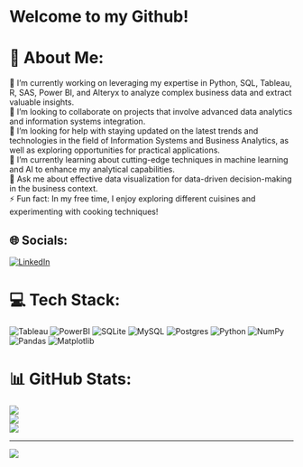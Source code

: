 #  Welcome to my Github!

# 💫 About Me:
🔭 I’m currently working on leveraging my expertise in Python, SQL, Tableau, R, SAS, Power BI, and Alteryx to analyze complex business data and extract valuable insights. <br>👯 I’m looking to collaborate on projects that involve advanced data analytics and information systems integration. <br>🤝 I’m looking for help with staying updated on the latest trends and technologies in the field of Information Systems and Business Analytics, as well as exploring opportunities for practical applications. <br>🌱 I’m currently learning about cutting-edge techniques in machine learning and AI to enhance my analytical capabilities. <br>💬 Ask me about effective data visualization for data-driven decision-making in the business context. <br>⚡ Fun fact: In my free time, I enjoy exploring different cuisines and experimenting with cooking techniques!


## 🌐 Socials:
[![LinkedIn](https://img.shields.io/badge/LinkedIn-%230077B5.svg?logo=linkedin&logoColor=white)](https://linkedin.com/in/abha-raghavan) 

# 💻 Tech Stack:
![Tableau](https://img.shields.io/badge/Tableau-%2300000f.svg?style=for-the-badge&logo=mysql&logoColor=blue) ![PowerBI](https://img.shields.io/badge/MongoDB-https://www.freelogovectors.net/power-bi-logo-microsoft-01/) ![SQLite](https://img.shields.io/badge/sqlite-%2307405e.svg?style=for-the-badge&logo=sqlite&logoColor=white) ![MySQL](https://img.shields.io/badge/mysql-%2300000f.svg?style=for-the-badge&logo=mysql&logoColor=white) ![Postgres](https://img.shields.io/badge/postgres-%23316192.svg?style=for-the-badge&logo=postgresql&logoColor=white) ![Python](https://img.shields.io/badge/python-3670A0?style=for-the-badge&logo=python&logoColor=ffdd54)  ![NumPy](https://img.shields.io/badge/numpy-%23013243.svg?style=for-the-badge&logo=numpy&logoColor=white) ![Pandas](https://img.shields.io/badge/pandas-%23150458.svg?style=for-the-badge&logo=pandas&logoColor=white) ![Matplotlib](https://img.shields.io/badge/Matplotlib-%23ffffff.svg?style=for-the-badge&logo=Matplotlib&logoColor=black)
# 📊 GitHub Stats:
![](https://github-readme-stats.vercel.app/api?username=araghavan22&theme=algolia&hide_border=false&include_all_commits=true&count_private=true)<br/>
![](https://github-readme-streak-stats.herokuapp.com/?user=araghavan22&theme=algolia&hide_border=false)<br/>
![](https://github-readme-stats.vercel.app/api/top-langs/?username=araghavan22&theme=algolia&hide_border=false&include_all_commits=true&count_private=true&layout=compact)

---
[![](https://visitcount.itsvg.in/api?id=araghavan22&icon=0&color=6)](https://visitcount.itsvg.in)

<!-- Proudly created with GPRM ( https://gprm.itsvg.in ) -->

